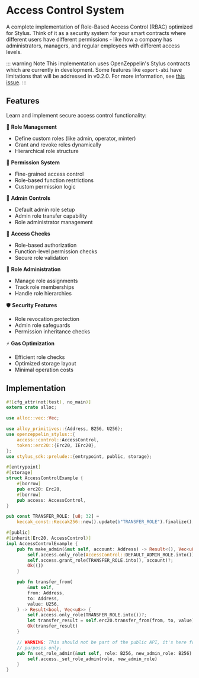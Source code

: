# Access Control System

A complete implementation of Role-Based Access Control (RBAC) optimized for Stylus. Think of it as a security system for your smart contracts where different users have different permissions - like how a company has administrators, managers, and regular employees with different access levels.

::: warning Note
This implementation uses OpenZeppelin's Stylus contracts which are currently in development. Some features like `export-abi` have limitations that will be addressed in v0.2.0. For more information, see [this issue](https://github.com/OpenZeppelin/rust-contracts-stylus/issues/439).
:::

## Features

Learn and implement secure access control functionality:

👑 **Role Management**
  - Define custom roles (like admin, operator, minter)
  - Grant and revoke roles dynamically
  - Hierarchical role structure
  
🔑 **Permission System**
  - Fine-grained access control
  - Role-based function restrictions
  - Custom permission logic
  
👥 **Admin Controls**
  - Default admin role setup
  - Admin role transfer capability
  - Role administrator management
  
🚦 **Access Checks**
  - Role-based authorization
  - Function-level permission checks
  - Secure role validation
  
📝 **Role Administration**
  - Manage role assignments
  - Track role memberships
  - Handle role hierarchies
  
🛡️ **Security Features**
  - Role revocation protection
  - Admin role safeguards
  - Permission inheritance checks
  
⚡ **Gas Optimization**
  - Efficient role checks
  - Optimized storage layout
  - Minimal operation costs

## Implementation

```rust
#![cfg_attr(not(test), no_main)]
extern crate alloc;

use alloc::vec::Vec;

use alloy_primitives::{Address, B256, U256};
use openzeppelin_stylus::{
    access::control::AccessControl,
    token::erc20::{Erc20, IErc20},
};
use stylus_sdk::prelude::{entrypoint, public, storage};

#[entrypoint]
#[storage]
struct AccessControlExample {
    #[borrow]
    pub erc20: Erc20,
    #[borrow]
    pub access: AccessControl,
}

pub const TRANSFER_ROLE: [u8; 32] =
    keccak_const::Keccak256::new().update(b"TRANSFER_ROLE").finalize();

#[public]
#[inherit(Erc20, AccessControl)]
impl AccessControlExample {
    pub fn make_admin(&mut self, account: Address) -> Result<(), Vec<u8>> {
        self.access.only_role(AccessControl::DEFAULT_ADMIN_ROLE.into())?;
        self.access.grant_role(TRANSFER_ROLE.into(), account)?;
        Ok(())
    }

    pub fn transfer_from(
        &mut self,
        from: Address,
        to: Address,
        value: U256,
    ) -> Result<bool, Vec<u8>> {
        self.access.only_role(TRANSFER_ROLE.into())?;
        let transfer_result = self.erc20.transfer_from(from, to, value)?;
        Ok(transfer_result)
    }

    // WARNING: This should not be part of the public API, it's here for testing
    // purposes only.
    pub fn set_role_admin(&mut self, role: B256, new_admin_role: B256) {
        self.access._set_role_admin(role, new_admin_role)
    }
}
```